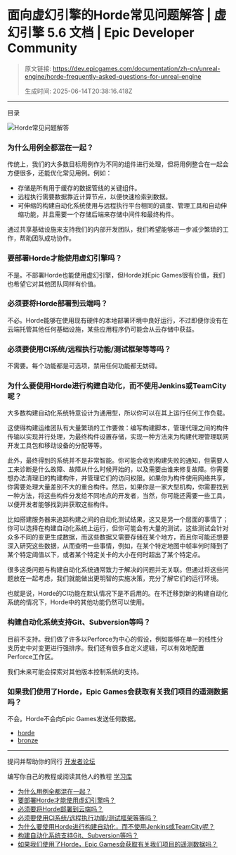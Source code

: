 # 面向虚幻引擎的Horde常见问题解答 | 虚幻引擎 5.6 文档 | Epic Developer Community

> 原文链接: https://dev.epicgames.com/documentation/zh-cn/unreal-engine/horde-frequently-asked-questions-for-unreal-engine
> 
> 生成时间: 2025-06-14T20:38:16.418Z

---

目录

![Horde常见问题解答](https://dev.epicgames.com/community/api/documentation/image/d7970738-46a4-4585-8351-95e0a354b61d?resizing_type=fill&width=1920&height=335)

### 为什么用例全都混在一起？

传统上，我们的大多数目标用例作为不同的组件进行处理，但将用例整合在一起会方便很多，还能优化常见用例。例如：

-   存储是所有用于缓存的数据管线的关键组件。
-   远程执行需要数据靠近计算节点，以便快速检索到数据。
-   可伸缩的构建自动化系统使用与远程执行平台相同的调度、管理工具和自动伸缩功能，并且需要一个存储后端来存储中间件和最终构件。

通过共享基础设施来支持我们的内部开发团队，我们希望能够进一步减少繁琐的工作，帮助团队成功协作。

### 要部署Horde才能使用虚幻引擎吗？

不是。不部署Horde也能使用虚幻引擎，但Horde对Epic Games很有价值，我们也希望它对其他团队同样有价值。

### 必须要将Horde部署到云端吗？

不必。Horde能够在使用现有硬件的本地部署环境中良好运行，不过即便你没有在云端托管其他任何基础设施，某些应用程序仍可能会从云存储中获益。

### 必须要使用CI系统/远程执行功能/测试框架等等吗？

不需要。每个功能都是可选项，禁用任何功能都无妨碍。

### 为什么要使用Horde进行构建自动化，而不使用Jenkins或TeamCity呢？

大多数构建自动化系统特意设计为通用型，所以你可以在其上运行任何工作负载。

这使得构建运维团队有大量繁琐的工作要做：编写构建脚本，管理代理之间的构件传输以实现并行处理，为最终构件设置存储，实现一种方法来为构建代理管理联网开发工具包和移动设备的分配等等。

此外，最终得到的系统并不是非常智能。你可能会收到构建失败的通知，但需要人工来诊断是什么故障、故障从什么时候开始的，以及需要由谁来修复故障。你需要想办法清理旧的构建构件，并管理它们的访问权限。如果你为构件使用网络共享，你需要处理大量差别不大的重合构件。然后，如果你是一家大型机构，你需要找到一种方法，将这些构件分发给不同地点的开发者，当然，你可能还需要一些工具，以便开发者能够找到并获取这些构件。

比如搭建服务器来追踪构建之间的自动化测试结果，这又是另一个层面的事情了；你可以选择在构建自动化系统上运行，但你可能会有大量的测试，这些测试会针对众多不同的变更生成数据，而这些数据又需要存储在某个地方，而且你可能还想要深入研究这些数据，从而查明一些事情，例如，在某个特定地图中帧率何时降到了某个特定阈值以下，或者某个特定关卡的大小在何时超出了某个特定点。

很多这类问题与构建自动化系统通常致力于解决的问题并无关联。但通过将这些问题放在一起考虑，我们就能做出更明智的实施决策，充分了解它们的运行环境。

也就是说，Horde的CI功能在默认情况下是不启用的。在不迁移到新的构建自动化系统的情况下，Horde中的其他功能仍然可以使用。

### 构建自动化系统支持Git、Subversion等吗？

目前不支持。我们做了许多以Perforce为中心的假设，例如能够在单一的线性分支历史中对变更进行强排序。我们还有很多自定义逻辑，可以有效地配置Perforce工作区。

我们未来可能会探索对其他版本控制系统的支持。

### 如果我们使用了Horde，Epic Games会获取有关我们项目的遥测数据吗？

不会。Horde不会向Epic Games发送任何数据。

-   [horde](https://dev.epicgames.com/community/search?query=horde)
-   [bronze](https://dev.epicgames.com/community/search?query=bronze)

* * *

提问并帮助你的同行 [开发者论坛](https://forums.unrealengine.com/categories?tag=unreal-engine)

编写你自己的教程或阅读其他人的教程 [学习库](https://dev.epicgames.com/community/unreal-engine/learning)

-   [为什么用例全都混在一起？](/documentation/zh-cn/unreal-engine/horde-frequently-asked-questions-for-unreal-engine#%E4%B8%BA%E4%BB%80%E4%B9%88%E7%94%A8%E4%BE%8B%E5%85%A8%E9%83%BD%E6%B7%B7%E5%9C%A8%E4%B8%80%E8%B5%B7%EF%BC%9F)
-   [要部署Horde才能使用虚幻引擎吗？](/documentation/zh-cn/unreal-engine/horde-frequently-asked-questions-for-unreal-engine#%E8%A6%81%E9%83%A8%E7%BD%B2horde%E6%89%8D%E8%83%BD%E4%BD%BF%E7%94%A8%E8%99%9A%E5%B9%BB%E5%BC%95%E6%93%8E%E5%90%97%EF%BC%9F)
-   [必须要将Horde部署到云端吗？](/documentation/zh-cn/unreal-engine/horde-frequently-asked-questions-for-unreal-engine#%E5%BF%85%E9%A1%BB%E8%A6%81%E5%B0%86horde%E9%83%A8%E7%BD%B2%E5%88%B0%E4%BA%91%E7%AB%AF%E5%90%97%EF%BC%9F)
-   [必须要使用CI系统/远程执行功能/测试框架等等吗？](/documentation/zh-cn/unreal-engine/horde-frequently-asked-questions-for-unreal-engine#%E5%BF%85%E9%A1%BB%E8%A6%81%E4%BD%BF%E7%94%A8ci%E7%B3%BB%E7%BB%9F/%E8%BF%9C%E7%A8%8B%E6%89%A7%E8%A1%8C%E5%8A%9F%E8%83%BD/%E6%B5%8B%E8%AF%95%E6%A1%86%E6%9E%B6%E7%AD%89%E7%AD%89%E5%90%97%EF%BC%9F)
-   [为什么要使用Horde进行构建自动化，而不使用Jenkins或TeamCity呢？](/documentation/zh-cn/unreal-engine/horde-frequently-asked-questions-for-unreal-engine#%E4%B8%BA%E4%BB%80%E4%B9%88%E8%A6%81%E4%BD%BF%E7%94%A8horde%E8%BF%9B%E8%A1%8C%E6%9E%84%E5%BB%BA%E8%87%AA%E5%8A%A8%E5%8C%96%EF%BC%8C%E8%80%8C%E4%B8%8D%E4%BD%BF%E7%94%A8jenkins%E6%88%96teamcity%E5%91%A2%EF%BC%9F)
-   [构建自动化系统支持Git、Subversion等吗？](/documentation/zh-cn/unreal-engine/horde-frequently-asked-questions-for-unreal-engine#%E6%9E%84%E5%BB%BA%E8%87%AA%E5%8A%A8%E5%8C%96%E7%B3%BB%E7%BB%9F%E6%94%AF%E6%8C%81git%E3%80%81subversion%E7%AD%89%E5%90%97%EF%BC%9F)
-   [如果我们使用了Horde，Epic Games会获取有关我们项目的遥测数据吗？](/documentation/zh-cn/unreal-engine/horde-frequently-asked-questions-for-unreal-engine#%E5%A6%82%E6%9E%9C%E6%88%91%E4%BB%AC%E4%BD%BF%E7%94%A8%E4%BA%86horde%EF%BC%8Cepicgames%E4%BC%9A%E8%8E%B7%E5%8F%96%E6%9C%89%E5%85%B3%E6%88%91%E4%BB%AC%E9%A1%B9%E7%9B%AE%E7%9A%84%E9%81%A5%E6%B5%8B%E6%95%B0%E6%8D%AE%E5%90%97%EF%BC%9F)